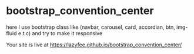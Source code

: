 # bootstrap_convention_center

here I use bootstrap class like (navbar, carousel, card, accordian, btn, img-fluid e.t.c) and try  to make it responsive

Your site is live at https://lazyfee.github.io/bootstrap_convention_center/

